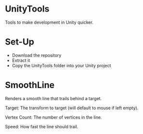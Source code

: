 # UnityTools
Tools to make development in Unity quicker.

# Set-Up
- Download the repository
- Extract it
- Copy the UnityTools folder into your Unity project

# SmoothLine
Renders a smooth line that trails behind a target.

Target: The transform to target (will default to mouse if left empty).

Vertex Count: The number of vertices in the line.

Speed: How fast the line should trail.
